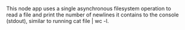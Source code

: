 This node app uses a single asynchronous filesystem operation to  
  read a file and print the number of newlines it contains to the console  
  (stdout), similar to running cat file | wc -l.  

